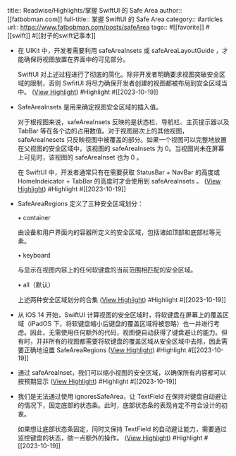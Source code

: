 title:: Readwise/Highlights/掌握 SwiftUI 的 Safe Area
author:: [[fatbobman.com]]
full-title:: 掌握 SwiftUI 的 Safe Area
category:: #articles
url:: https://www.fatbobman.com/posts/safeArea
tags:: #[[favorite]] #[[swift]] #[[肘子的swift记事本]]
- 在 UIKit 中，开发者需要利用 safeAreaInsets 或 safeAreaLayoutGuide ，才能确保将视图放置在界面中的可见部分。
  
  SwiftUI 对上述过程进行了彻底的简化。除非开发者明确要求视图突破安全区域的限制，否则 SwfitUI 将尽力确保开发者创建的视图都被布局到安全区域当中。 ([View Highlight](https://read.readwise.io/read/01hd3ct1aq6j67ndh4r4j7630g)) #Highlight #[[2023-10-19]]
- SafeAreaInsets 是用来确定视图安全区域的插入值。
  
  对于根视图来说，safeAreaInsets 反映的是状态栏、导航栏、主页提示器以及 TabBar 等在各个边的占用数值。对于视图层次上的其他视图，safeAreaInesets 只反映视图中被覆盖的部分。如果一个视图可以完整地放置在父视图的安全区域中，该视图的 safeAreaInsets 为 0。当视图尚未在屏幕上可见时，该视图的 safeAreaInset 也为 0 。
  
  在 SwiftUI 中，开发者通常只有在需要获取 StatusBar + NavBar 的高度或 HomeIndeicator + TabBar 的高度时才会使用到 safeAreaInsets 。 ([View Highlight](https://read.readwise.io/read/01hd3ctwsw55hf2h987aqwq718)) #Highlight #[[2023-10-19]]
- SafeAreaRegions 定义了三种安全区域划分：
  
  •   container
  
  由设备和用户界面内的容器所定义的安全区域，包括诸如顶部和底部栏等元素。
  
  •   keyboard
  
  与显示在视图内容上的任何软键盘的当前范围相匹配的安全区域。
  
  •   all（默认）
  
  上述两种安全区域划分的合集 ([View Highlight](https://read.readwise.io/read/01hd3d2ysgjvga7h3wraa2m77c)) #Highlight #[[2023-10-19]]
- 从 iOS 14 开始，SwiftUI 计算视图的安全区域时，将软键盘在屏幕上的覆盖区域（iPadOS 下，将软键盘缩小后键盘的覆盖区域将被忽略）也一并进行考虑。因此，无需使用任何额外的代码，视图便自动获得了键盘避让的能力。但有时，并非所有的视图都需要将软键盘的覆盖区域从安全区域中去除，因此需要正确地设置 SafeAreaRegions ([View Highlight](https://read.readwise.io/read/01hd3d47f29rj0kr826j766j6q)) #Highlight #[[2023-10-19]]
- 通过 safeAreaInset，我们可以缩小视图的安全区域，以确保所有内容都可以按预期显示 ([View Highlight](https://read.readwise.io/read/01hd3d6sqs6b1tgkaksyvprdfz)) #Highlight #[[2023-10-19]]
- 我们是无法通过使用 ignoresSafeArea，让 TextField 在保持对键盘自动避让的情况下，固定底部的状态条。此时，底部状态条的表现肯定不符合设计的初衷。
  
  如果想让底部状态条固定，同时又保持 TextField 的自动避让能力，需要通过监控键盘的状态，做一点额外的操作。 ([View Highlight](https://read.readwise.io/read/01hd3d9z1f70vp5cva2y91c1rg)) #Highlight #[[2023-10-19]]